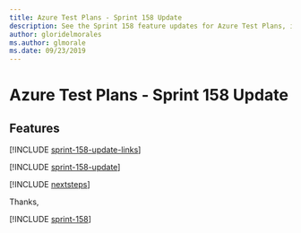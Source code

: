 ```yaml
---
title: Azure Test Plans - Sprint 158 Update
description: See the Sprint 158 feature updates for Azure Test Plans, including next steps.
author: gloridelmorales
ms.author: glmorale
ms.date: 09/23/2019
---
```


# Azure Test Plans - Sprint 158 Update

## Features

[!INCLUDE [sprint-158-update-links](../includes/testplans/sprint-158-update-links.md)]

[!INCLUDE [sprint-158-update](../includes/testplans/sprint-158-update.md)]

[!INCLUDE [nextsteps](../includes/nextsteps.md)]

Thanks,

[!INCLUDE [sprint-158](../includes/signer/sprint-158.md)]
